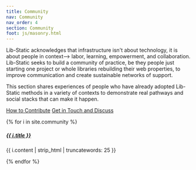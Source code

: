 ```yaml
---
title: Community
nav: Community
nav_order: 4
section: Community
foot: js/masonry.html
---
```


Lib-Static acknowledges that infrastructure isn't about technology, it is about people in context--> labor, learning, empowerment, and collaboration.
Lib-Static seeks to build a community of practice, be they people just starting one project or whole libraries rebuilding their web properties, to improve communication and create sustainable networks of support.

This section shares experiences of people who have already adopted Lib-Static methods in a variety of contexts to demonstrate real pathways and social stacks that can make it happen.

<a href="/community/contribute/" class="btn btn-lg btn-primary m-2">How to Contribute</a>
<a href="/community/contact/" class="btn btn-lg btn-success m-2">Get in Touch and Discuss</a>

<div class="row" data-masonry='{"percentPosition": true }'>
    {% for i in site.community %}
    <div class="col-sm-6">
        <div class="card mb-3 border-{% cycle 'primary', 'success', 'danger', 'warning', 'info', 'dark' %}">
            <div class="card-body">
                <h5 class="card-title"><a href="{{ i.url | relative_url }}">{{ i.title }}</a></h5>
                <p class="card-text">{{ i.content | strip_html | truncatewords: 25 }}</p>
            </div>
        </div>
    </div>
    {% endfor %}
</div>
